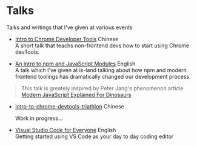 # Talks

Talks and writings that I've given at various events

* [Intro to Chrome Developer Tools](http://slides.com/konekoya/intro-to-chrome-developer-tools)
  Chinese\
  A short talk that teachs non-frontend devs how to start using Chrome devTools.

* [An intro to npm and JavaScript Modules](http://slides.com/konekoya/an-intro-to-npm-and-js-modules)
  English\
  A talk which I've given at is-land talking about how npm and modern frontend toolings
  has dramatically changed our development process.

> This talk is greately inspired by Peter Jang's phenomenon article
> [Modern JavaScript Explained For Dinosaurs](https://medium.com/@peterxjang/modern-javascript-explained-for-dinosaurs-f695e9747b70)

* [intro-to-chrome-devtools-triathlon](https://github.com/konekoya/talks/tree/master/intro-to-chrome-devtools-triathlon)
  Chinese

  Work in progress...

* [Visual Studio Code for Everyone](http://slides.com/konekoya/vscode-for-everyone)
  English\
  Getting started using VS Code as your day to day coding editor
